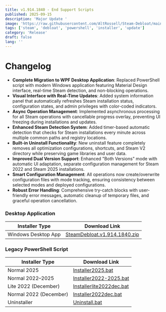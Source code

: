 ```yaml
---
title: v1.914.1840 - End Support Scripts
published: 2025-09-15
description: 'Major Update '
image: 'https://raw.githubusercontent.com/AltRossell/Steam-Debloat/main/src/content/posts/assets/v1.914.1840.png'
tags: ['steam', 'debloat', 'powershell', 'installer', 'update']
category: 'Release'
draft: false 
lang: ''
---
```


# Changelog

- **Complete Migration to WPF Desktop Application**: Replaced PowerShell script with modern Windows application featuring Material Design interface, real-time Steam detection, and non-blocking operations.
- **Visual Interface with Real-Time Updates**: Added system information panel that automatically refreshes Steam installation status, configuration states, and admin privileges with color-coded indicators.
- **Async Operation Management**: Implemented asynchronous processing for all Steam operations with cancellable progress overlay, preventing UI freezing during installations and updates.
- **Enhanced Steam Detection System**: Added timer-based automatic detection that checks for Steam installations every minute across multiple common paths and registry locations.
- **Built-in Uninstall Functionality**: New uninstall feature completely removes all optimization configurations, shortcuts, and Steam V2 directory while preserving game libraries and user data.
- **Improved Dual Version Support**: Enhanced "Both Versions" mode with automatic UI adaptation, separate configuration management for Steam 2022 and Steam 2025 installations.
- **Smart Configuration Management**: All operations now create/overwrite configuration files with mode tracking, ensuring consistency between selected modes and deployed configurations.
- **Robust Error Handling**: Comprehensive try-catch blocks with user-friendly error messages, automatic cleanup of temporary files, and graceful operation cancellation.

### Desktop Application

| Installer Type | Download Link |
|----------------|---------------|
| Windows Desktop App | [SteamDebloat.v1.914.1840.zip](https://github.com/AltRossell/Steam-Debloat/releases/download/v1.914.1840/SteamDebloat.v1.914.1840.zip) |

### Legacy PowerShell Script

| Installer Type          | Download Link |
|-------------------------|---------------|
| Normal 2025             | [Installer2025.bat](https://github.com/AltRossell/Steam-Debloat/releases/download/v1.914.1840/Installer2025.bat) |
| Normal 2022–2025        | [Installer2022-2025.bat](https://github.com/AltRossell/Steam-Debloat/releases/download/v1.914.1840/Installer2022-2025.bat) |
| Lite 2022 (December)    | [Installerlite2022dec.bat](https://github.com/AltRossell/Steam-Debloat/releases/download/v1.914.1840/Installer2022dec.bat) |
| Normal 2022 (December)  | [Installer2022dec.bat](https://github.com/AltRossell/Steam-Debloat/releases/download/v1.914.1840/Installer2022dec.bat) |
| Uninstaller             | [Uninstall.bat](https://github.com/AltRossell/Steam-Debloat/releases/download/v1.914.1840/Uninstall.bat) |# Changelog
